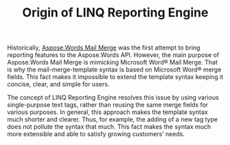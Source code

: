 ﻿---
title: Origin of LINQ Reporting Engine
type: docs
weight: 10
url: /net/origin-of-linq-reporting-engine/
---

Historically, [Aspose.Words Mail Merge](/words/net/mail-merge-and-reporting/) was the first attempt to bring reporting features to the Aspose.Words API. However, the main purpose of Aspose.Words Mail Merge is mimicking Microsoft Word® Mail Merge. That is why the mail-merge-template syntax is based on Microsoft Word® merge fields. This fact makes it impossible to extend the template syntax keeping it concise, clear, and simple for users.

The concept of LINQ Reporting Engine resolves this issue by using various single-purpose text tags, rather than reusing the same merge fields for various purposes. In general, this approach makes the template syntax much shorter and clearer. Thus, for example, the adding of a new tag type does not pollute the syntax that much. This fact makes the syntax much more extensible and able to satisfy growing customers’ needs.
